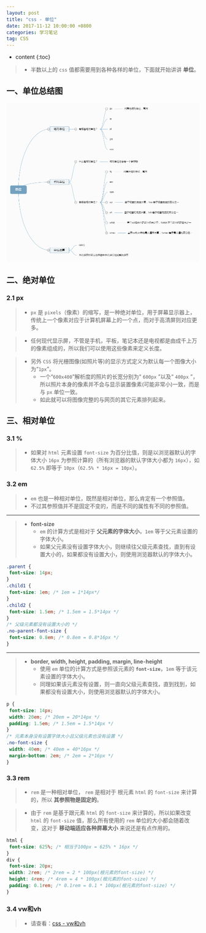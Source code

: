 ```yaml
---
layout: post
title: "css - 单位"
date: 2017-11-12 10:00:00 +0800 
categories: 学习笔记
tag: CSS
---
```

* content
{:toc}

> * 半数以上的 `css` 值都需要用到各种各样的单位，下面就开始讲讲 **单位**。


<!-- more -->

## 一、单位总结图

![decoration](/styles/images/css/other/other-02.png)

## 二、绝对单位

### 2.1 px

> * `px` 是 `pixels`（像素）的缩写，是一种绝对单位，用于屏幕显示器上，传统上一个像素对应于计算机屏幕上的一个点，而对于高清屏则对应更多。

> * 任何现代显示屏，不管是手机，平板，笔记本还是电视都是由成千上万的像素组成的，所以我们可以使用这些像素来定义长度。

> * 另外 `CSS` 将光栅图像(如照片等)的显示方式定义为默认每一个图像大小为“`1px`”。 
>   * 一个“`600x400`”解析度的照片的长宽分别为“ `600px` ”以及“ `400px` ”，所以照片本身的像素并不会与显示装置像素(可能非常小)一致，而是与 `px` 单位一致。
>   * 如此就可以将图像完整的与网页的其它元素排列起来。


## 三、相对单位

### 3.1 %

> * 如果对 `html` 元素设置 `font-size` 为百分比值，则是以浏览器默认的字体大小 `16px` 为参照计算的（所有浏览器的默认字体大小都为 `16px`），如 `62.5%` 即等于 `10px`（`62.5% * 16px = 10px`）。

### 3.2 em

> * `em` 也是一种相对单位，既然是相对单位，那么肯定有一个参照值。
> * 不过其参照值并不是固定不变的，而是不同的属性有不同的参照值。

---

> * **font-size**
>   * `em` 的计算方式是相对于 **父元素的字体大小**，`1em` 等于父元素设置的字体大小。
>   * 如果父元素没有设置字体大小，则继续往父级元素查找，直到有设置大小的，如果都没有设置大小，则使用浏览器默认的字体大小。

```css
.parent {
 font-size: 14px;
}
.child1 {
 font-size: 1em; /* 1em = 1*14px*/
}
.child2 {
 font-size: 1.5em; /* 1.5em = 1.5*14px */
}
/* 父级元素都没有设置大小的 */
.no-parent-font-size {
 font-size: 0.8em; /* 0.8em = 0.8*16px */
}
```

---

> * **border, width, height, padding, margin, line-height**
>   * 使用 `em` 单位的计算方式是参照该元素的 **`font-size`**，`1em` 等于该元素设置的字体大小。
>   * 同理如果该元素没有设置，则一直向父级元素查找，直到找到，如果都没有设置大小，则使用浏览器默认的字体大小。

```css
p {
 font-size: 14px;
 width: 20em; /* 20em = 20*14px */
 padding: 1.5em; /* 1.5em = 1.5*14px */
}
/* 元素本身没有设置字体大小且父级元素也没有设置 */
.no-font-size {
 width: 40em; /* 40em = 40*16px */
 margin-bottom: 2em; /* 2em = 2*16px */
}
```

### 3.3 rem

> * `rem` 是一种相对单位， `rem` 是相对于 根元素 `html` 的 `font-size` 来计算的，所以 **其参照物是固定的**。

> * 由于 `rem` 是基于跟元素 `html` 的 `font-size` 来计算的，所以如果改变 `html` 的 `font-size` 值，那么所有使用的 `rem` 单位的大小都会随着改变，这对于 **移动端适应各种屏幕大小** 来说还是有点作用的。

```css
html {
 font-size: 625%; /* 相当于100px = 625% * 16px */
}
div {
 font-size: 20px; 
 width: 2rem; /* 2rem = 2 * 100px(根元素的font-size) */
 height: 4rem; /* 4rem = 4 * 100px(根元素的font-size) */
 padding: 0.1rem; /* 0.1rem = 0.1 * 100px(根元素的font-size) */
}
```

### 3.4 vw和vh

> * 请查看：[css - vw和vh](http://www.jmazm.com/2017/09/04/vh-and-vw/)
